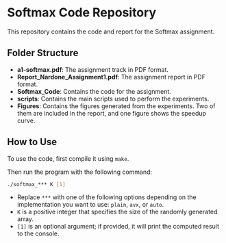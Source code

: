 # Softmax Code Repository

This repository contains the code and report for the Softmax assignment.

## Folder Structure

- **a1-softmax.pdf**: The assignment track in PDF format.
- **Report_Nardone_Assignment1.pdf**: The assignment report in PDF format.
- **Softmax_Code**: Contains the code for the assignment.
- **scripts**: Contains the main scripts used to perform the experiments.
- **Figures**: Contains the figures generated from the experiments. Two of them are included in the report, and one figure shows the speedup curve.


## How to Use

To use the code, first compile it using `make`.

Then run the program with the following command:

```bash
./softmax_*** K [1]
```

- Replace `***` with one of the following options depending on the implementation you want to use: `plain`, `avx`, or `auto`.
- `K` is a positive integer that specifies the size of the randomly generated array.
- `[1]` is an optional argument; if provided, it will print the computed result to the console.